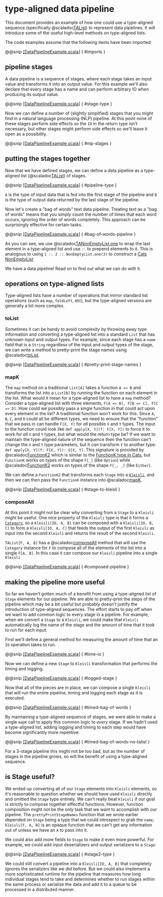 # type-aligned data pipeline

This document provides an example of how one could use a type-aligned sequence (specifically @scaladoc[TAList](maligned.TAList)) to represent data pipelines. It will introduce some of the useful high-level methods on type-aligned lists.

The code examples assume that the following items have been imported:

@@snip [[DataPipelineExample.scala]](/core/src/test/scala/example/DataPipelineExample.scala) { #imports }

## pipeline stages

A data pipeline is a sequence of stages, where each stage takes an input value and transforms it into an output value. For this example we'll also declare that every stage has a name and can perform arbitrary IO when producing its output value.

@@snip [[DataPipelineExample.scala]](/core/src/test/scala/example/DataPipelineExample.scala) { #stage-type }

Now we can define a number of (slightly simplified) stages that you might find in a natural language processing (NLP) pipeline. At this point none of these stages perform side effects so the `IO` in the return type isn't necessary, but other stages might perform side effects so we'll leave it open as a possibility.

@@snip [[DataPipelineExample.scala]](/core/src/test/scala/example/DataPipelineExample.scala) { #nlp-stages }

## putting the stages together

Now that we have defined stages, we can define a data pipeline as a type-aligned list (@scaladoc[TAList](maligned.TAList)) of stages.

@@snip [[DataPipelineExample.scala]](/core/src/test/scala/example/DataPipelineExample.scala) { #pipeline-type }

`A` is the type of input data that is fed into the first stage of the pipeline and `B` is the type of output data returned by the last stage of the pipeline.

Now let's create a "bag of words" text data pipeline. Treating text as a "bag of words" means that you simply count the number of times that each word occurs, ignoring the order of words completely. This approach can be surprisingly effective for certain tasks.

@@snip [[DataPipelineExample.scala]](/core/src/test/scala/example/DataPipelineExample.scala) { #bag-of-words-pipeline }

As you can see, we use @scaladoc[TANonEmptyList.one](maligned.TANonEmptyList$#one) to wrap the last element in a type-aligned list and use `::` to prepend elements to it. This is analogous to using `1 :: 2 :: NonEmptyList.one(3)` to construct a [Cats NonEmptyList][NonEmptyList]

We have a data pipeline! Read on to find out what we can do with it.

## operations on type-aligned lists

Type-aligned lists have a number of operations that mirror standard list operations (such as `map`, `foldLeft`, etc), but the type-aligned versions are generally a bit more complex.

### toList

Sometimes it can be handy to avoid complexity by throwing away type information and converting a type-aligned list into a standard `List` that has unknown input and output types. For example, since each stage has a `name` field that is a `String` regardless of the input and output types of the stage, we can write a method to pretty-print the stage names using @scaladoc[toList](maligned.TAList#toList).

@@snip [[DataPipelineExample.scala]](/core/src/test/scala/example/DataPipelineExample.scala) { #pretty-print-stage-names }

### mapK

The `map` method on a traditional `List[A]` takes a function `A => B` and transforms the list into a `List[B]` by running the function on each element in the list. What would it mean for a type-aligned list to have a `map` method? Consider a type-aligned list with three elements, `F[A => B], F[B => C], F[C => D]`. How could we possibly pass a single function in that could act upon every element in the list? A traditional function won't work for this. Since `A`, `B`, `C`, and `D` could all be different types, we need to ensure that the "function" that we pass in can handle `F[X, Y]` for _all_ possible `X` and `Y` types. The input to the function could look like `def apply[X, Y](f: F[X, Y])` to force it to work for _all_ `X` and `Y` types, but what would the return type be? If we want to maintain the type-aligned nature of the sequence then the function can't change the `X` and `Y` type parameters, but it _can_ transform `F` to another type: `def apply[X, Y](f: F[X, Y]): G[X, Y]`. This signature is provided by @scaladoc[FunctionK2](maligned.FunctionK2) which is similar to the [FunctionK type in Cats][FunctionK], but `FunctionK` works on types of the shape `F[_]` (like `Option`) while @scaladoc[FunctionK2](maligned.FunctionK2) works on types of the shape `F[_, _]` (like `Either`).

We can define a `FunctionK2` that transforms each `Stage` into a [`Kleisli`][Kleisli], and then we can then pass the `FunctionK` instance into @scaladoc[mapK](maligned.TAList#mapK).

@@snip [[DataPipelineExample.scala]](/core/src/test/scala/example/DataPipelineExample.scala) { #stage-to-kleisli }

### composeAll

At this point it might not be clear why converting from a `Stage` to a `Kleisli` might be useful. One nice property of the `Kleisli` type is that it forms a [`Category`][Category], so a `Kleisli[IO, A, B]` can be composed with a `Kleisli[IO, B, C]` to form a `Kleisli[IO, A, C]` that feeds the output of the first `Kleisli` as input into the second `Kleisli` and returns the result of the second `Kleisli`.

`TAList[F, A, B]` has a @scaladoc[composeAll](maligned.TAList#composeAll) method that will use the `Category` instance for `F` to compose all of the elements of the list into a single `F[A, B]`. In this case it can compose our `Kleisli` pipeline into a single `Kleisli`

@@snip [[DataPipelineExample.scala]](/core/src/test/scala/example/DataPipelineExample.scala) { #composed-pipeline }

## making the pipeline more useful

So far we haven't gotten much of a benefit from using a type-aligned list of `Stage` elements for our pipeline. We are able to pretty-print the steps of the pipeline which may be a bit useful but probably doesn't justify the introduction of type-aligned sequences. The effort starts to pay off when we want to add common logic to every stage in a pipeline. For example, when we convert a `Stage` to a `Kleisli`, we could make that `Kleisli` automatically log the name of the stage and the amount of time that it took to run for each input.

First we'll define a general method for measuring the amount of time that an `IO` operation takes to run.

@@snip [[DataPipelineExample.scala]](/core/src/test/scala/example/DataPipelineExample.scala) { #time-io }

Now we can define a new `Stage` to `Kleisli` transformation that performs the timing and logging.

@@snip [[DataPipelineExample.scala]](/core/src/test/scala/example/DataPipelineExample.scala) { #logged-stage }

Now that all of the pieces are in place, we can compose a single `Kleisli` that will run the entire pipeline, timing and logging each stage as it is executed.

@@snip [[DataPipelineExample.scala]](/core/src/test/scala/example/DataPipelineExample.scala) { #timed-bag-of-words }

By maintaining a type-aligned sequence of stages, we were able to make a single `mapK` call to apply this common logic to _every_ stage. If we hadn't used a type-aligned list, adding logging and timing to each step would have become significantly more repetitive:

@@snip [[DataPipelineExample.scala]](/core/src/test/scala/example/DataPipelineExample.scala) { #timed-bag-of-words-no-talist }

For a 3-stage pipeline this might not be too bad, but as the number of stages in the pipeline grows, so will the benefit of using a type-aligned sequence.

## is Stage useful?

We ended up converting all of our `Stage` elements into `Kleisli` elements, so it's reasonable to question whether we should have used `Kleisli` directly and omitted the `Stage` type entirely. We can't really beat `Kleisli` if our goal is strictly to compose together effectful functions. However, function composition might not be the only task that we want to accomplish with our pipeline. The `prettyPrintStageNames` function that we wrote earlier depended on `Stage` being a type that we could introspect to grab the `name`; `Kleisli[F, A, B]` is an opaque function that we can't get any information out of unless we have an `A` to pass into it.

We could also add more fields to `Stage` to make it even more powerful. For example, we could add input deserializers and output serializers to a `Stage`:

@@snip [[DataPipelineExample.scala]](/core/src/test/scala/example/DataPipelineExample.scala) { #stage2-type }

We could still convert a pipeline into a `Kleisli[IO, A, B]` that completely ignores the serializers like we did before. But we could also implement a more sophisticated runtime for the pipeline that measures how long individual stages tend to take and determines whether to run stages within the same process or serialize the data and add it to a queue to be processed in a distributed manner.

[Category]: https://typelevel.org/cats/api/cats/arrow/Category.html
[FunctionK]: https://typelevel.org/cats/datatypes/functionk.html
[Kleisli]: https://typelevel.org/cats/datatypes/kleisli.html
[NonEmptyList]: https://typelevel.org/cats/datatypes/nel.html
